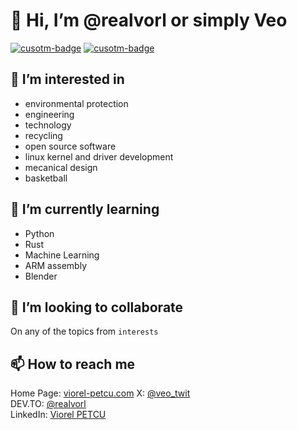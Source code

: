 # 👋 Hi, I’m @realvorl or simply Veo  
[![cusotm-badge](https://bit.ly/v-here-badge)](/) [![cusotm-badge](https://bit.ly/v-app-badge)](https://viorel-petcu.com)  
## 👀 I’m interested in 
  - environmental protection
  - engineering
  - technology
  - recycling
  - open source software
  - linux kernel and driver development
  - mecanical design 
  - basketball 

## 🌱 I’m currently learning 
  - Python
  - Rust
  - Machine Learning
  - ARM assembly
  - Blender

## 💞️ I’m looking to collaborate

  On any of the topics from `interests`
  
## 📫 How to reach me
Home Page: [viorel-petcu.com](https://vorl.uber.space/) 
X: [@veo_twit](https://twitter.com/Veo_twit)  
DEV.TO: [@realvorl](https://dev.to/realvorl)  
LinkedIn: [Viorel PETCU](https://www.linkedin.com/in/viorel-p-5832bb6a/)  


<!---
petcuvio/petcuvio is a ✨ special ✨ repository because its `README.md` (this file) appears on your GitHub profile.
You can click the Preview link to take a look at your changes.
--->
